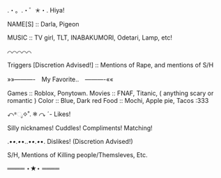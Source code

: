  .・。.・゜✭・.  Hiya!

NAME[S] :: Darla, Pigeon

MUSIC :: TV girl, TLT, INABAKUMORI, Odetari, Lamp, etc!

⌒⌒⌒⌒⌒

Triggers [Discretion Advised!]  :: Mentions of Rape, and mentions of S/H

»»———-　My Favorite..　———-««

Games :: Roblox, Ponytown.
Movies :: FNAF, Titanic, ( anything scary or romantic )
Color :: Blue, Dark red
Food :: Mochi, Apple pie, Tacos :333

↶*ೃ✧˚. ❃ ↷ ˊ- 
     Likes!

Silly nicknames!
Cuddles!
Compliments!
Matching!

.•*•.•*•..•*•.•*•.
   Dislikes!
(Discretion Advised!)

S/H, 
Mentions of Killing people/Themsleves,
Etc.

════ ⋆★⋆ ════







<!---
Cvpidsblade/Cvpidsblade is a ✨ special ✨ repository because its `README.md` (this file) appears on your GitHub profile.
You can click the Preview link to take a look at your changes.
--->
